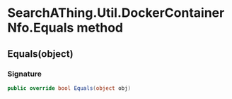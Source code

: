 # SearchAThing.Util.DockerContainerNfo.Equals method
## Equals(object)
### Signature
```csharp
public override bool Equals(object obj)
```
